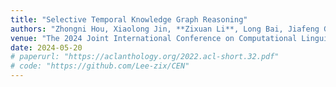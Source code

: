 ```yaml
---
title: "Selective Temporal Knowledge Graph Reasoning"
authors: "Zhongni Hou, Xiaolong Jin, **Zixuan Li**, Long Bai, Jiafeng Guo and Xueqi Cheng."
venue: "The 2024 Joint International Conference on Computational Linguistics, Language Resources and Evaluation, LREC-COLING 2024"
date: 2024-05-20
# paperurl: "https://aclanthology.org/2022.acl-short.32.pdf"
# code: "https://github.com/Lee-zix/CEN"
---
```

